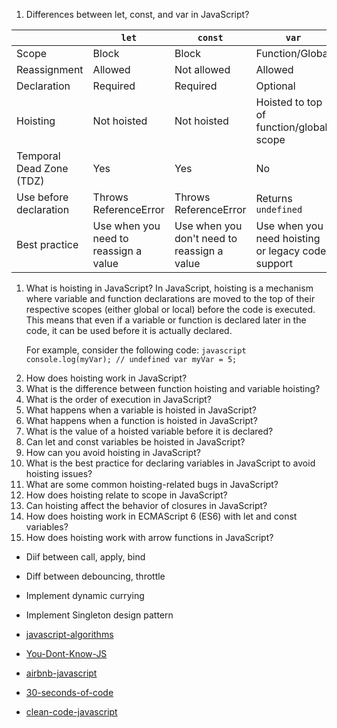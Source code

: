 1. Differences between let, const, and var in JavaScript?
<table><thead><tr><th></th><th><code>let</code></th><th><code>const</code></th><th><code>var</code></th></tr></thead><tbody><tr><td>Scope</td><td>Block</td><td>Block</td><td>Function/Global</td></tr><tr><td>Reassignment</td><td>Allowed</td><td>Not allowed</td><td>Allowed</td></tr><tr><td>Declaration</td><td>Required</td><td>Required</td><td>Optional</td></tr><tr><td>Hoisting</td><td>Not hoisted</td><td>Not hoisted</td><td>Hoisted to top of function/global scope</td></tr><tr><td>Temporal Dead Zone (TDZ)</td><td>Yes</td><td>Yes</td><td>No</td></tr><tr><td>Use before declaration</td><td>Throws ReferenceError</td><td>Throws ReferenceError</td><td>Returns <code>undefined</code></td></tr><tr><td>Best practice</td><td>Use when you need to reassign a value</td><td>Use when you don't need to reassign a value</td><td>Use when you need hoisting or legacy code support</td></tr></tbody></table>



<ol>
  <li>
    What is hoisting in JavaScript?
    In JavaScript, hoisting is a mechanism where variable and function declarations are moved to the top of their respective scopes (either global or local) before the code is executed. This means that even if a variable or function is declared later in the code, it can be used before it is actually declared.

For example, consider the following code:
    ```javascript
    console.log(myVar); // undefined
    var myVar = 5;
    ```
  </li>

  <li>How does hoisting work in JavaScript?</li>
  <li>What is the difference between function hoisting and variable hoisting?</li>
  <li>What is the order of execution in JavaScript?</li>
  <li>What happens when a variable is hoisted in JavaScript?</li>
  <li>What happens when a function is hoisted in JavaScript?</li>
  <li>What is the value of a hoisted variable before it is declared?</li>
  <li>Can let and const variables be hoisted in JavaScript?</li>
  <li>How can you avoid hoisting in JavaScript?</li>
  <li>What is the best practice for declaring variables in JavaScript to avoid hoisting issues?</li>
  <li>What are some common hoisting-related bugs in JavaScript?</li>
  <li>How does hoisting relate to scope in JavaScript?</li>
  <li>Can hoisting affect the behavior of closures in JavaScript?</li>
  <li>How does hoisting work in ECMAScript 6 (ES6) with let and const variables?</li>
  <li>How does hoisting work with arrow functions in JavaScript?</li>
</ol>

- Diif between call, apply, bind
- Diff between debouncing, throttle
- Implement dynamic currying
- Implement Singleton design pattern

- [javascript-algorithms](https://github.com/trekhleb/javascript-algorithms)
- [You-Dont-Know-JS](https://github.com/getify/You-Dont-Know-JS)
- [airbnb-javascript](https://github.com/airbnb/javascript)
- [30-seconds-of-code](https://github.com/30-seconds/30-seconds-of-code)
- [clean-code-javascript](https://github.com/ryanmcdermott/clean-code-javascript)
